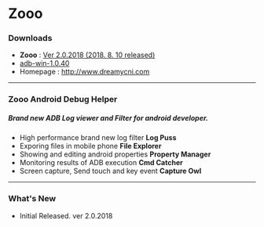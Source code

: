# Zooo
### Downloads
* **Zooo** : [Ver 2.0.2018 (2018. 8. 10 released)](https://github.com/dreamycni/Zooo/raw/master/Zooo_v2.0.2018_R6721_180810.zip)
* [adb-win-1.0.40](https://github.com/dreamycni/Zooo/raw/master/adb-win-1.0.40.zip)
* Homepage : http://www.dreamycni.com

- - -
### Zooo Android Debug Helper
##### Brand new ADB Log viewer and Filter for android developer.

* High performance brand new log filter **Log Puss**
* Exporing files in mobile phone **File Explorer**
* Showing and editing android properties **Property Manager**
* Monitoring results of ADB execution **Cmd Catcher**
* Screen capture, Send touch and key event **Capture Owl**

- - -
### What's New
* Initial Released. ver 2.0.2018

